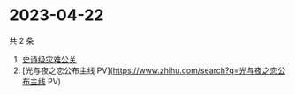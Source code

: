 # 2023-04-22

共 2 条

<!-- BEGIN ZHIHUSEARCH -->
<!-- 最后更新时间 Sat Apr 22 2023 04:07:10 GMT+0800 (China Standard Time) -->
1. [史诗级灾难公关](https://www.zhihu.com/search?q=史诗级灾难公关)
1. [光与夜之恋公布主线 PV](https://www.zhihu.com/search?q=光与夜之恋公布主线 PV)
<!-- END ZHIHUSEARCH -->
